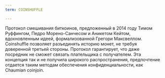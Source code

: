 ```yaml
---
term: COINSHUFFLE

---
```

Протокол смешивания биткоинов, предложенный в 2014 году Тимом Руффингом, Педро Морено-Санчесом и Аникетом Кейтом, вдохновленным идеей, формализованной Грегори Максвеллом. Coinshuffle позволяет разъединять историю монет, не требуя доверенной третьей стороны. Протокол гарантирует, что даже посредник не сможет связать плательщика с получателем. Эта концепция так и не получила широкого распространения, предпочтение отдается таким методам обеспечения конфиденциальности, как Chaumian coinjoin.